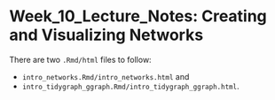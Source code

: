 # Week_10_Lecture_Notes: Creating and Visualizing Networks

There are two `.Rmd/html` files to follow:
 - `intro_networks.Rmd/intro_networks.html` and
 - `intro_tidygraph_ggraph.Rmd/intro_tidygraph_ggraph.html`.